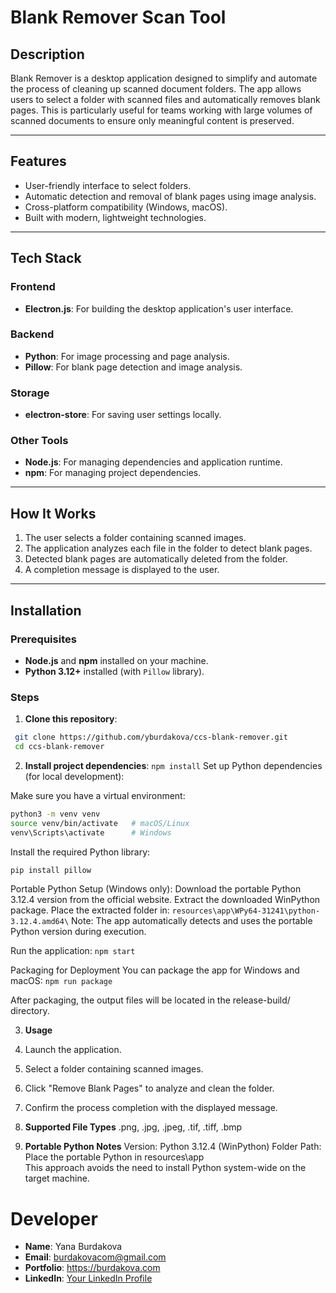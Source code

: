 # **Blank Remover Scan Tool**

## **Description**

Blank Remover is a desktop application designed to simplify and automate the process of cleaning up scanned document folders. The app allows users to select a folder with scanned files and automatically removes blank pages. This is particularly useful for teams working with large volumes of scanned documents to ensure only meaningful content is preserved.

---

## **Features**

- User-friendly interface to select folders.
- Automatic detection and removal of blank pages using image analysis.
- Cross-platform compatibility (Windows, macOS).
- Built with modern, lightweight technologies.

---

## **Tech Stack**

### **Frontend**
- **Electron.js**: For building the desktop application's user interface.

### **Backend**
- **Python**: For image processing and page analysis.
- **Pillow**: For blank page detection and image analysis.

### **Storage**
- **electron-store**: For saving user settings locally.

### **Other Tools**
- **Node.js**: For managing dependencies and application runtime.
- **npm**: For managing project dependencies.

---

## **How It Works**

1. The user selects a folder containing scanned images.
2. The application analyzes each file in the folder to detect blank pages.
3. Detected blank pages are automatically deleted from the folder.
4. A completion message is displayed to the user.

---

## **Installation**

### Prerequisites
- **Node.js** and **npm** installed on your machine.
- **Python 3.12+** installed (with `Pillow` library).

### Steps

1. **Clone this repository**:
  ```bash
   git clone https://github.com/yburdakova/ccs-blank-remover.git
   cd ccs-blank-remover
   ```

2. **Install project dependencies**:
```npm install```
Set up Python dependencies (for local development):

Make sure you have a virtual environment:
```bash
python3 -m venv venv
source venv/bin/activate   # macOS/Linux
venv\Scripts\activate      # Windows
```
Install the required Python library:
```bash
pip install pillow
```
Portable Python Setup (Windows only):
Download the portable Python 3.12.4 version from the official website.
Extract the downloaded WinPython package.
Place the extracted folder in:
```resources\app\WPy64-31241\python-3.12.4.amd64\```
Note: The app automatically detects and uses the portable Python version during execution.

Run the application:
```npm start```

Packaging for Deployment
You can package the app for Windows and macOS:
```npm run package```

After packaging, the output files will be located in the release-build/ directory.

3. **Usage**
1. Launch the application.
2. Select a folder containing scanned images.
3. Click "Remove Blank Pages" to analyze and clean the folder.
4. Confirm the process completion with the displayed message.

4. **Supported File Types**
.png, .jpg, .jpeg, .tif, .tiff, .bmp

5. **Portable Python Notes**
Version: Python 3.12.4 (WinPython)
Folder Path: Place the portable Python in resources\app\
This approach avoids the need to install Python system-wide on the target machine.

# Developer

- **Name**: Yana Burdakova
- **Email**: burdakovacom@gmail.com
- **Portfolio**: https://burdakova.com
- **LinkedIn**: [Your LinkedIn Profile](https://www.linkedin.com/in/yana-burdakova/)
